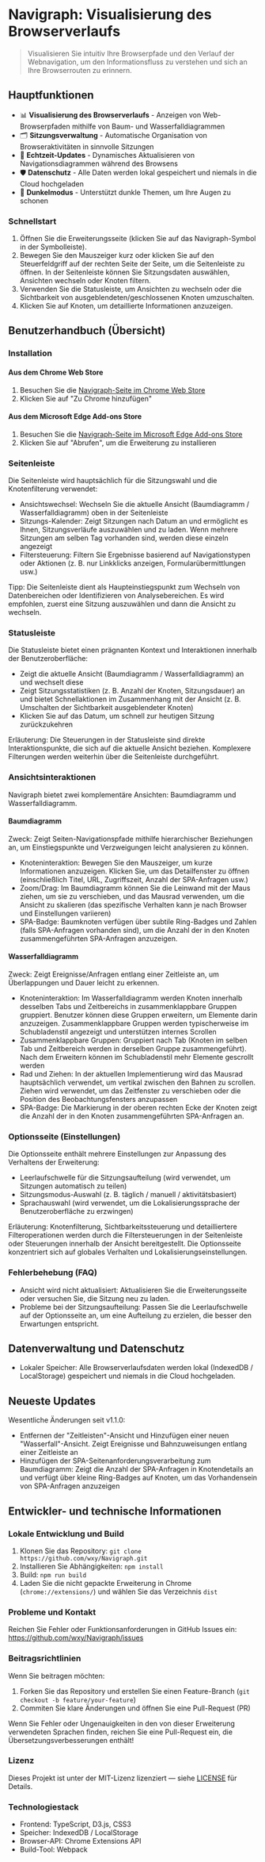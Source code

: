 Navigraph: Visualisierung des Browserverlaufs
===

> Visualisieren Sie intuitiv Ihre Browserpfade und den Verlauf der Webnavigation, um den Informationsfluss zu verstehen und sich an Ihre Browserrouten zu erinnern.

## Hauptfunktionen

- 📊 **Visualisierung des Browserverlaufs** - Anzeigen von Web-Browserpfaden mithilfe von Baum- und Wasserfalldiagrammen
- 🗂️ **Sitzungsverwaltung** - Automatische Organisation von Browseraktivitäten in sinnvolle Sitzungen
- 🔄 **Echtzeit-Updates** - Dynamisches Aktualisieren von Navigationsdiagrammen während des Browsens
- 🛡️ **Datenschutz** - Alle Daten werden lokal gespeichert und niemals in die Cloud hochgeladen
- 🌙 **Dunkelmodus** - Unterstützt dunkle Themen, um Ihre Augen zu schonen

### Schnellstart

1. Öffnen Sie die Erweiterungsseite (klicken Sie auf das Navigraph-Symbol in der Symbolleiste).
2. Bewegen Sie den Mauszeiger kurz oder klicken Sie auf den Steuerfeldgriff auf der rechten Seite der Seite, um die Seitenleiste zu öffnen. In der Seitenleiste können Sie Sitzungsdaten auswählen, Ansichten wechseln oder Knoten filtern.
3. Verwenden Sie die Statusleiste, um Ansichten zu wechseln oder die Sichtbarkeit von ausgeblendeten/geschlossenen Knoten umzuschalten.
4. Klicken Sie auf Knoten, um detaillierte Informationen anzuzeigen.

## Benutzerhandbuch (Übersicht)

### Installation

#### Aus dem Chrome Web Store

1. Besuchen Sie die [Navigraph-Seite im Chrome Web Store](https://chrome.google.com/webstore/detail/navigraph/jfjgdldpgmnhclffkkcnbhleijeopkhi)
2. Klicken Sie auf "Zu Chrome hinzufügen"

#### Aus dem Microsoft Edge Add-ons Store

1. Besuchen Sie die [Navigraph-Seite im Microsoft Edge Add-ons Store](https://microsoftedge.microsoft.com/addons/detail/ibcpeknflplfaljendadfkhmflhfnhdh)
2. Klicken Sie auf "Abrufen", um die Erweiterung zu installieren

### Seitenleiste

Die Seitenleiste wird hauptsächlich für die Sitzungswahl und die Knotenfilterung verwendet:

- Ansichtswechsel: Wechseln Sie die aktuelle Ansicht (Baumdiagramm / Wasserfalldiagramm) oben in der Seitenleiste
- Sitzungs-Kalender: Zeigt Sitzungen nach Datum an und ermöglicht es Ihnen, Sitzungsverläufe auszuwählen und zu laden. Wenn mehrere Sitzungen am selben Tag vorhanden sind, werden diese einzeln angezeigt
- Filtersteuerung: Filtern Sie Ergebnisse basierend auf Navigationstypen oder Aktionen (z. B. nur Linkklicks anzeigen, Formularübermittlungen usw.)

Tipp: Die Seitenleiste dient als Haupteinstiegspunkt zum Wechseln von Datenbereichen oder Identifizieren von Analysebereichen. Es wird empfohlen, zuerst eine Sitzung auszuwählen und dann die Ansicht zu wechseln.

### Statusleiste

Die Statusleiste bietet einen prägnanten Kontext und Interaktionen innerhalb der Benutzeroberfläche:

- Zeigt die aktuelle Ansicht (Baumdiagramm / Wasserfalldiagramm) an und wechselt diese
- Zeigt Sitzungsstatistiken (z. B. Anzahl der Knoten, Sitzungsdauer) an und bietet Schnellaktionen im Zusammenhang mit der Ansicht (z. B. Umschalten der Sichtbarkeit ausgeblendeter Knoten)
- Klicken Sie auf das Datum, um schnell zur heutigen Sitzung zurückzukehren

Erläuterung: Die Steuerungen in der Statusleiste sind direkte Interaktionspunkte, die sich auf die aktuelle Ansicht beziehen. Komplexere Filterungen werden weiterhin über die Seitenleiste durchgeführt.

### Ansichtsinteraktionen

Navigraph bietet zwei komplementäre Ansichten: Baumdiagramm und Wasserfalldiagramm.

#### Baumdiagramm

Zweck: Zeigt Seiten-Navigationspfade mithilfe hierarchischer Beziehungen an, um Einstiegspunkte und Verzweigungen leicht analysieren zu können.

- Knoteninteraktion: Bewegen Sie den Mauszeiger, um kurze Informationen anzuzeigen. Klicken Sie, um das Detailfenster zu öffnen (einschließlich Titel, URL, Zugriffszeit, Anzahl der SPA-Anfragen usw.)
- Zoom/Drag: Im Baumdiagramm können Sie die Leinwand mit der Maus ziehen, um sie zu verschieben, und das Mausrad verwenden, um die Ansicht zu skalieren (das spezifische Verhalten kann je nach Browser und Einstellungen variieren)
- SPA-Badge: Baumknoten verfügen über subtile Ring-Badges und Zahlen (falls SPA-Anfragen vorhanden sind), um die Anzahl der in den Knoten zusammengeführten SPA-Anfragen anzuzeigen.

#### Wasserfalldiagramm

Zweck: Zeigt Ereignisse/Anfragen entlang einer Zeitleiste an, um Überlappungen und Dauer leicht zu erkennen.

- Knoteninteraktion: Im Wasserfalldiagramm werden Knoten innerhalb desselben Tabs und Zeitbereichs in zusammenklappbare Gruppen gruppiert. Benutzer können diese Gruppen erweitern, um Elemente darin anzuzeigen. Zusammenklappbare Gruppen werden typischerweise im Schubladenstil angezeigt und unterstützen internes Scrollen
- Zusammenklappbare Gruppen: Gruppiert nach Tab (Knoten im selben Tab und Zeitbereich werden in derselben Gruppe zusammengeführt). Nach dem Erweitern können im Schubladenstil mehr Elemente gescrollt werden
- Rad und Ziehen: In der aktuellen Implementierung wird das Mausrad hauptsächlich verwendet, um vertikal zwischen den Bahnen zu scrollen. Ziehen wird verwendet, um das Zeitfenster zu verschieben oder die Position des Beobachtungsfensters anzupassen
- SPA-Badge: Die Markierung in der oberen rechten Ecke der Knoten zeigt die Anzahl der in den Knoten zusammengeführten SPA-Anfragen an.

### Optionsseite (Einstellungen)

Die Optionsseite enthält mehrere Einstellungen zur Anpassung des Verhaltens der Erweiterung:

- Leerlaufschwelle für die Sitzungsaufteilung (wird verwendet, um Sitzungen automatisch zu teilen)
- Sitzungsmodus-Auswahl (z. B. täglich / manuell / aktivitätsbasiert)
- Sprachauswahl (wird verwendet, um die Lokalisierungssprache der Benutzeroberfläche zu erzwingen)

Erläuterung: Knotenfilterung, Sichtbarkeitssteuerung und detailliertere Filteroperationen werden durch die Filtersteuerungen in der Seitenleiste oder Steuerungen innerhalb der Ansicht bereitgestellt. Die Optionsseite konzentriert sich auf globales Verhalten und Lokalisierungseinstellungen.

### Fehlerbehebung (FAQ)

- Ansicht wird nicht aktualisiert: Aktualisieren Sie die Erweiterungsseite oder versuchen Sie, die Sitzung neu zu laden.
- Probleme bei der Sitzungsaufteilung: Passen Sie die Leerlaufschwelle auf der Optionsseite an, um eine Aufteilung zu erzielen, die besser den Erwartungen entspricht.

## Datenverwaltung und Datenschutz

- Lokaler Speicher: Alle Browserverlaufsdaten werden lokal (IndexedDB / LocalStorage) gespeichert und niemals in die Cloud hochgeladen.

## Neueste Updates

Wesentliche Änderungen seit v1.1.0:

- Entfernen der "Zeitleisten"-Ansicht und Hinzufügen einer neuen "Wasserfall"-Ansicht. Zeigt Ereignisse und Bahnzuweisungen entlang einer Zeitleiste an
- Hinzufügen der SPA-Seitenanforderungsverarbeitung zum Baumdiagramm: Zeigt die Anzahl der SPA-Anfragen in Knotendetails an und verfügt über kleine Ring-Badges auf Knoten, um das Vorhandensein von SPA-Anfragen anzuzeigen

## Entwickler- und technische Informationen

### Lokale Entwicklung und Build

1. Klonen Sie das Repository: `git clone https://github.com/wxy/Navigraph.git`
2. Installieren Sie Abhängigkeiten: `npm install`
3. Build: `npm run build`
4. Laden Sie die nicht gepackte Erweiterung in Chrome (`chrome://extensions/`) und wählen Sie das Verzeichnis `dist`

### Probleme und Kontakt

Reichen Sie Fehler oder Funktionsanforderungen in GitHub Issues ein: https://github.com/wxy/Navigraph/issues

### Beitragsrichtlinien

Wenn Sie beitragen möchten:

1. Forken Sie das Repository und erstellen Sie einen Feature-Branch (`git checkout -b feature/your-feature`)
2. Commiten Sie klare Änderungen und öffnen Sie eine Pull-Request (PR)

Wenn Sie Fehler oder Ungenauigkeiten in den von dieser Erweiterung verwendeten Sprachen finden, reichen Sie eine Pull-Request ein, die Übersetzungsverbesserungen enthält!

### Lizenz

Dieses Projekt ist unter der MIT-Lizenz lizenziert — siehe [LICENSE](LICENSE) für Details.

### Technologiestack

- Frontend: TypeScript, D3.js, CSS3
- Speicher: IndexedDB / LocalStorage
- Browser-API: Chrome Extensions API
- Build-Tool: Webpack